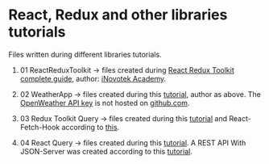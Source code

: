 # React, Redux and other libraries tutorials

Files written during different libraries tutorials.

1. 01 ReactReduxToolkit -> files created during
   [React Redux Toolkit complete guide](https://www.udemy.com/course/react-redux-toolkit-complete-guide/), author:
   [iNovotek Academy](https://www.udemy.com/user/emmanuel-tweneboah-2/).

2. 02 WeatherApp -> files created during this [tutorial](https://www.youtube.com/watch?v=HQyCNoWrZik), author as above. The
   [OpenWeather API key](https://openweathermap.org/) is not hosted on [github.com](https://github.com/).

3. 03 Redux Toolkit Query -> files created during this [tutorial](https://www.youtube.com/watch?v=9V-Up8QT7tM) and
   React-Fetch-Hook according to [this](https://www.npmjs.com/package/react-fetch-hook).

4. 04 React Query -> files created during this [tutorial](https://www.youtube.com/watch?v=aLQbVd-2tIo). A REST API With
   JSON-Server was created according to this
   [tutorial](https://medium.com/codingthesmartway-com-blog/create-a-rest-api-with-json-server-36da8680136d).
